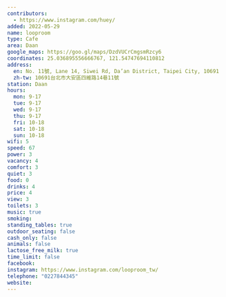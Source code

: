 ```yaml
---
contributors:
  - https://www.instagram.com/huey/
added: 2022-05-29
name: looproom
type: Cafe
area: Daan
google_maps: https://goo.gl/maps/DzdVUCrCmgsmRzcy6
coordinates: 25.036895556666767, 121.54747694110812
address:
  en: No. 11號, Lane 14, Siwei Rd, Da’an District, Taipei City, 10691
  zh-tw: 10691台北市大安區四維路14巷11號
station: Daan
hours:
  mon: 9-17
  tue: 9-17
  wed: 9-17
  thu: 9-17
  fri: 10-18
  sat: 10-18
  sun: 10-18
wifi: 5
speed: 67
power: 3
vacancy: 4
comfort: 3
quiet: 3
food: 0
drinks: 4
price: 4
view: 3
toilets: 3
music: true
smoking: 
standing_tables: true
outdoor_seating: false
cash_only: false
animals: false
lactose_free_milk: true
time_limit: false
facebook: 
instagram: https://www.instagram.com/looproom_tw/
telephone: "0227844345"
website: 
---
```

